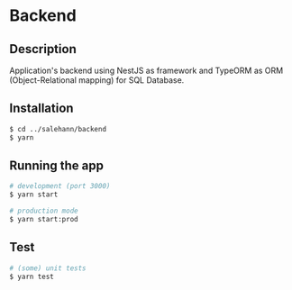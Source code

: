 # Backend

## Description

Application's backend using NestJS as framework and TypeORM as ORM (Object-Relational mapping) for SQL Database.

## Installation

```bash
$ cd ../salehann/backend
$ yarn
```

## Running the app

```bash
# development (port 3000)
$ yarn start

# production mode
$ yarn start:prod
```

## Test

```bash
# (some) unit tests
$ yarn test

```
